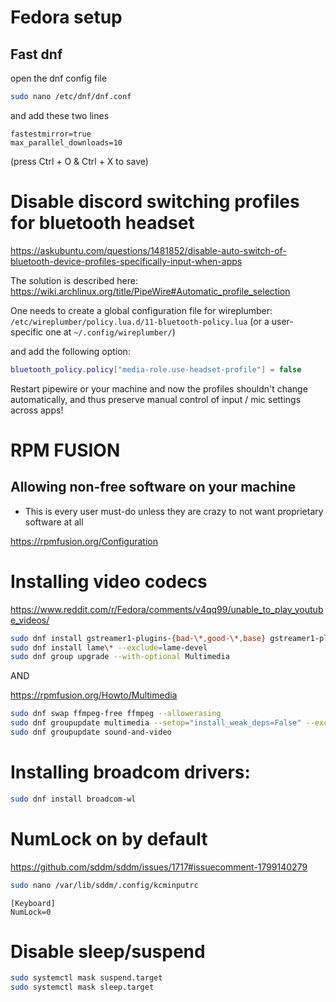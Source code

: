 # Fedora setup

## Fast dnf

open the dnf config file

```bash
sudo nano /etc/dnf/dnf.conf
```

and add these two lines

```
fastestmirror=true
max_parallel_downloads=10
```
(press Ctrl + O & Ctrl + X to save)

# Disable discord switching profiles for bluetooth headset

https://askubuntu.com/questions/1481852/disable-auto-switch-of-bluetooth-device-profiles-specifically-input-when-apps

The solution is described here: https://wiki.archlinux.org/title/PipeWire#Automatic_profile_selection

One needs to create a global configuration file for wireplumber:
`/etc/wireplumber/policy.lua.d/11-bluetooth-policy.lua` (or a user-specific one at `~/.config/wireplumber/`)

and add the following option:

```lua
bluetooth_policy.policy["media-role.use-headset-profile"] = false
```

Restart pipewire or your machine and now the profiles shouldn't change automatically, and thus preserve manual control of input / mic settings across apps!

# RPM FUSION

## Allowing non-free software on your machine

- This is every user must-do unless they are crazy to not want proprietary software at all

https://rpmfusion.org/Configuration

# Installing video codecs

https://www.reddit.com/r/Fedora/comments/v4qq99/unable_to_play_youtube_videos/

```bash
sudo dnf install gstreamer1-plugins-{bad-\*,good-\*,base} gstreamer1-plugin-openh264 gstreamer1-libav --exclude=gstreamer1-plugins-bad-free-devel
sudo dnf install lame\* --exclude=lame-devel
sudo dnf group upgrade --with-optional Multimedia
```

AND

https://rpmfusion.org/Howto/Multimedia

```bash
sudo dnf swap ffmpeg-free ffmpeg --allowerasing
sudo dnf groupupdate multimedia --setop="install_weak_deps=False" --exclude=PackageKit-gstreamer-plugin
sudo dnf groupupdate sound-and-video
```

# Installing broadcom drivers:

```bash
sudo dnf install broadcom-wl
```

# NumLock on by default

https://github.com/sddm/sddm/issues/1717#issuecomment-1799140279

```bash
sudo nano /var/lib/sddm/.config/kcminputrc
```

```
[Keyboard]
NumLock=0
```

# Disable sleep/suspend

```bash
sudo systemctl mask suspend.target
sudo systemctl mask sleep.target
```

